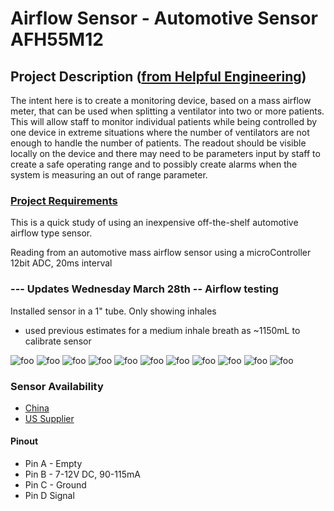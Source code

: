 # Airflow Sensor - Automotive Sensor AFH55M12

## Project Description ([from Helpful Engineering](https://www.helpfulengineering.org/))
The intent here is to create a monitoring device, based on a mass airflow meter, that can be used when splitting a ventilator into two or more patients. This will allow staff to monitor individual patients while being controlled by one device in extreme situations where the number of ventilators are not enough to handle the number of patients. The readout should be visible locally on the device and there may need to be parameters input by staff to create a safe operating range and to possibly create alarms when the system is measuring an out of range parameter.


### [Project Requirements](https://docs.google.com/document/d/17Ps910A2vRwnM4EM6F-71GNG1XNa0PaeImd53F7428c/edit?usp=sharing)

This is a quick study of using an inexpensive off-the-shelf automotive airflow type sensor.

Reading from an automotive mass airflow sensor using a microController 12bit ADC, 20ms interval

###  --- Updates Wednesday March 28th -- Airflow testing

Installed sensor in a 1" tube. Only showing inhales
- used previous estimates for a medium inhale breath as ~1150mL to calibrate sensor

![foo](https://github.com/hydronics2/COVID-19-Airflow-Sensor-AFH55M12/blob/master/pics/airFlow_graph.PNG)
![foo](https://github.com/hydronics2/COVID-19-Airflow-Sensor-AFH55M12/blob/master/pics/sensor_diagram.PNG)
![foo](https://github.com/hydronics2/COVID-19-Airflow-Sensor-AFH55M12/blob/master/pics/bench_setup1.PNG)
![foo](https://github.com/hydronics2/COVID-19-Airflow-Sensor-AFH55M12/blob/master/pics/bench_setup2.PNG)
![foo](https://github.com/hydronics2/COVID-19-Airflow-Sensor-AFH55M12/blob/master/pics/sensor1.PNG)
![foo](https://github.com/hydronics2/COVID-19-Airflow-Sensor-AFH55M12/blob/master/pics/sensor2.PNG)
![foo](https://github.com/hydronics2/COVID-19-Airflow-Sensor-AFH55M12/blob/master/pics/airflow_sensor_integration.PNG)
![foo](https://github.com/hydronics2/COVID-19-Airflow-Sensor-AFH55M12/blob/master/pics/3dmodel_top.PNG)
![foo](https://github.com/hydronics2/COVID-19-Airflow-Sensor-AFH55M12/blob/master/pics/3dmodel_bottom.PNG)
![foo](https://github.com/hydronics2/COVID-19-Airflow-Sensor-AFH55M12/blob/master/pics/3dmodel_side.PNG)
![foo](https://github.com/hydronics2/COVID-19-Airflow-Sensor-AFH55M12/blob/master/pics/schematic.PNG)

### Sensor Availability
- [China](https://www.aliexpress.com/item/32989444018.html?spm=a2g0o.cart.0.0.74dd3c00g1XL5u&mp=1)
- [US Supplier](https://www.amazon.com/gp/product/B074FZMGWG/ref=ppx_yo_dt_b_asin_title_o00_s00?ie=UTF8&psc=1)

#### Pinout
- Pin A - Empty
- Pin B - 7-12V DC, 90-115mA
- Pin C - Ground
- Pin D Signal
